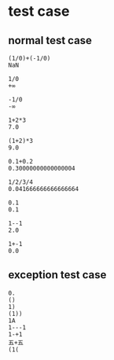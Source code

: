 # test case
## normal test case

```
(1/0)+(-1/0)
NaN

1/0
+∞

-1/0
-∞

1+2*3
7.0

(1+2)*3
9.0

0.1+0.2
0.30000000000000004

1/2/3/4
0.041666666666666664

0.1
0.1

1--1
2.0

1+-1
0.0
```

## exception test case
```
0.
()
1)
(1))
1A
1---1
1-+1
五+五
(1(
```

